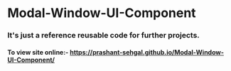 # Modal-Window-UI-Component
### It's just a reference reusable code for further projects.
#### To view site online:- https://prashant-sehgal.github.io/Modal-Window-UI-Component/
